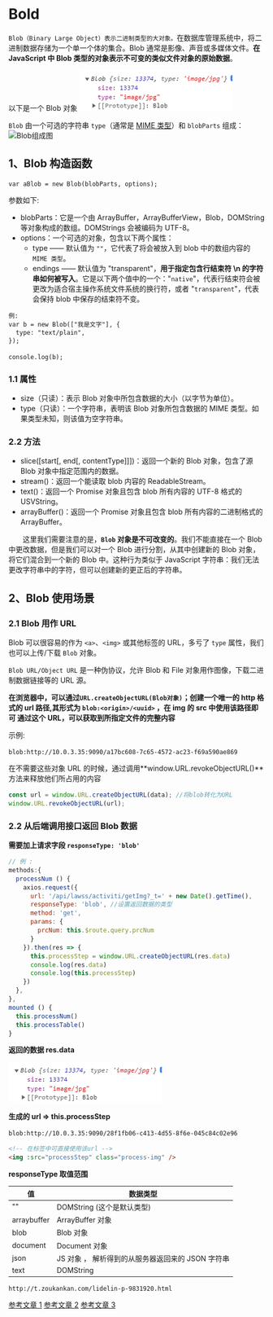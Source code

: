 # Bold

`Blob（Binary Large Object）表示二进制类型的大对象。`在数据库管理系统中，将二进制数据存储为一个单一个体的集合。Blob 通常是影像、声音或多媒体文件。**在 JavaScript 中 Blob 类型的对象表示不可变的类似文件对象的原始数据**。

以下是一个 Blob 对象
![](/javascript/Blob_1.jpg)

`Blob` 由一个可选的字符串 `type`（通常是 [MIME 类型](./MIME.html)）和 `blobParts` 组成：
![Blob组成图](/javascript/Blob_2.jpg)

## 1、Blob 构造函数

```
var aBlob = new Blob(blobParts, options);
```

参数如下:

- blobParts：它是一个由 ArrayBuffer，ArrayBufferView，Blob，DOMString 等对象构成的数组。DOMStrings 会被编码为 UTF-8。
- options：一个可选的对象，包含以下两个属性：
  - type —— 默认值为 `""`，它代表了将会被放入到 blob 中的数组内容的 `MIME 类型`。
  - endings —— 默认值为 "transparent"，**用于指定包含行结束符 \n 的字符串如何被写入**。它是以下两个值中的一个："`native`"，代表行结束符会被更改为适合宿主操作系统文件系统的换行符，或者 "`transparent`"，代表会保持 blob 中保存的结束符不变。

```
例:
var b = new Blob(["我是文字"], {
  type: "text/plain",
});

console.log(b);
```

### 1.1 属性

- size（只读）：表示 Blob 对象中所包含数据的大小（以字节为单位）。
- type（只读）：一个字符串，表明该 Blob 对象所包含数据的 MIME 类型。如果类型未知，则该值为空字符串。

### 2.2 方法

- slice([start[, end[, contentType]]])：返回一个新的 Blob 对象，包含了源 Blob 对象中指定范围内的数据。
- stream()：返回一个能读取 blob 内容的 ReadableStream。
- text()：返回一个 Promise 对象且包含 blob 所有内容的 UTF-8 格式的 USVString。
- arrayBuffer()：返回一个 Promise 对象且包含 blob 所有内容的二进制格式的 ArrayBuffer。

&emsp;&emsp;这里我们需要注意的是，**`Blob` 对象是不可改变的**。我们不能直接在一个 Blob 中更改数据，但是我们可以对一个 Blob 进行分割，从其中创建新的 Blob 对象，将它们混合到一个新的 Blob 中。这种行为类似于 JavaScript 字符串：我们无法更改字符串中的字符，但可以创建新的更正后的字符串。

## 2、Blob 使用场景

### 2.1 Blob 用作 URL

Blob 可以很容易的作为 `<a>`、`<img>` 或其他标签的 URL，多亏了 `type` 属性，我们也可以上传/下载 `Blob` 对象。

`Blob URL/Object URL` 是一种伪协议，允许 Blob 和 File 对象用作图像，下载二进制数据链接等的 URL 源。

**在浏览器中，可以通过`URL.createObjectURL(Blob对象)`；创建一个唯一的 http 格式的 url 路径,其形式为 `blob:<origin>/<uuid>` ，在 img 的 src 中使用该路径即可 通过这个 URL，可以获取到所指定文件的完整内容**

示例:

`blob:http://10.0.3.35:9090/a17bc608-7c65-4572-ac23-f69a590ae869`

在不需要这些对象 URL 的时候，通过调用**window.URL.revokeObjectURL()**方法来释放他们所占用的内容

```js
const url = window.URL.createObjectURL(data); //将blob转化为URL
window.URL.revokeObjectURL(url);
```

### 2.2 从后端调用接口返回 Blob 数据

**需要加上请求字段 `responseType: 'blob'`**

```js
// 例 :
methods:{
  processNum () {
    axios.request({
      url: '/api/lawss/activiti/getImg?_t=' + new Date().getTime(),
      responseType: 'blob', //设置返回数据的类型
      method: 'get',
      params: {
        prcNum: this.$route.query.prcNum
      }
    }).then(res => {
      this.processStep = window.URL.createObjectURL(res.data)
      console.log(res.data)
      console.log(this.processStep)
    })
  },
},
mounted () {
  this.processNum()
  this.processTable()
}
```

**返回的数据 res.data**

![](/javascript/Blob_1.jpg)

**生成的 url => this.processStep**

`blob:http://10.0.3.35:9090/28f1fb06-c413-4d55-8f6e-045c84c02e96`

```html
<!-- 在标签中可直接使用该url -->
<img :src="processStep" class="process-img" />
```

**responseType 取值范围**

| 值          | 数据类型                                          |
| ----------- | ------------------------------------------------- |
| ""          | DOMString (这个是默认类型)                        |
| arraybuffer | ArrayBuffer 对象                                  |
| blob        | Blob 对象                                         |
| document    | Document 对象                                     |
| json        | JS 对象 ， 解析得到的从服务器返回来的 JSON 字符串 |
| text        | DOMString                                         |

```
http://t.zoukankan.com/lidelin-p-9831920.html
```

[参考文章 1](https://zhuanlan.zhihu.com/p/500199997)
[参考文章 2](http://www.cppcns.com/wangluo/javascript/465251.html)
[参考文章 3](https://blog.csdn.net/qq_43654065/article/details/120306927)
